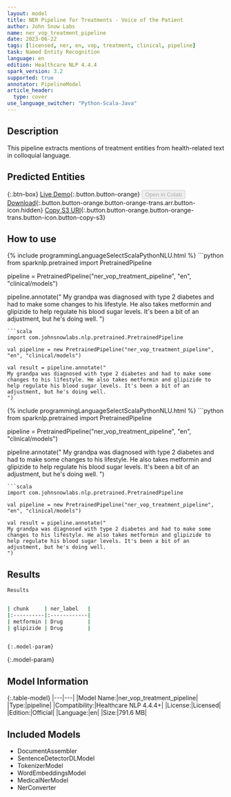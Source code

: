 ```yaml
---
layout: model
title: NER Pipeline for Treatments - Voice of the Patient
author: John Snow Labs
name: ner_vop_treatment_pipeline
date: 2023-06-22
tags: [licensed, ner, en, vop, treatment, clinical, pipeline]
task: Named Entity Recognition
language: en
edition: Healthcare NLP 4.4.4
spark_version: 3.2
supported: true
annotator: PipelineModel
article_header:
  type: cover
use_language_switcher: "Python-Scala-Java"
---
```


## Description

This pipeline extracts mentions of treatment entities from health-related text in colloquial language.

## Predicted Entities



{:.btn-box}
[Live Demo](https://demo.johnsnowlabs.com/healthcare/VOP/){:.button.button-orange}
<button class="button button-orange" disabled>Open in Colab</button>
[Download](https://s3.amazonaws.com/auxdata.johnsnowlabs.com/clinical/models/ner_vop_treatment_pipeline_en_4.4.4_3.2_1687446408986.zip){:.button.button-orange.button-orange-trans.arr.button-icon.hidden}
[Copy S3 URI](s3://auxdata.johnsnowlabs.com/clinical/models/ner_vop_treatment_pipeline_en_4.4.4_3.2_1687446408986.zip){:.button.button-orange.button-orange-trans.button-icon.button-copy-s3}

## How to use

<div class="tabs-box" markdown="1">
{% include programmingLanguageSelectScalaPythonNLU.html %}
```python
from sparknlp.pretrained import PretrainedPipeline

pipeline = PretrainedPipeline("ner_vop_treatment_pipeline", "en", "clinical/models")

pipeline.annotate("
My grandpa was diagnosed with type 2 diabetes and had to make some changes to his lifestyle. He also takes metformin and glipizide to help regulate his blood sugar levels. It's been a bit of an adjustment, but he's doing well.
")
```
```scala
import com.johnsnowlabs.nlp.pretrained.PretrainedPipeline

val pipeline = new PretrainedPipeline("ner_vop_treatment_pipeline", "en", "clinical/models")

val result = pipeline.annotate("
My grandpa was diagnosed with type 2 diabetes and had to make some changes to his lifestyle. He also takes metformin and glipizide to help regulate his blood sugar levels. It's been a bit of an adjustment, but he's doing well.
")
```
</div>

<div class="tabs-box" markdown="1">
{% include programmingLanguageSelectScalaPythonNLU.html %}
```python
from sparknlp.pretrained import PretrainedPipeline

pipeline = PretrainedPipeline("ner_vop_treatment_pipeline", "en", "clinical/models")

pipeline.annotate("
My grandpa was diagnosed with type 2 diabetes and had to make some changes to his lifestyle. He also takes metformin and glipizide to help regulate his blood sugar levels. It's been a bit of an adjustment, but he's doing well.
")
```
```scala
import com.johnsnowlabs.nlp.pretrained.PretrainedPipeline

val pipeline = new PretrainedPipeline("ner_vop_treatment_pipeline", "en", "clinical/models")

val result = pipeline.annotate("
My grandpa was diagnosed with type 2 diabetes and had to make some changes to his lifestyle. He also takes metformin and glipizide to help regulate his blood sugar levels. It's been a bit of an adjustment, but he's doing well.
")
```
</div>

## Results

```bash
Results


| chunk     | ner_label   |
|:----------|:------------|
| metformin | Drug        |
| glipizide | Drug        |


{:.model-param}
```

{:.model-param}
## Model Information

{:.table-model}
|---|---|
|Model Name:|ner_vop_treatment_pipeline|
|Type:|pipeline|
|Compatibility:|Healthcare NLP 4.4.4+|
|License:|Licensed|
|Edition:|Official|
|Language:|en|
|Size:|791.6 MB|

## Included Models

- DocumentAssembler
- SentenceDetectorDLModel
- TokenizerModel
- WordEmbeddingsModel
- MedicalNerModel
- NerConverter